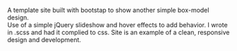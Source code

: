A template site built with bootstap to show another simple box-model design.  
Use of a simple jQuery slideshow and hover effects to add behavior.
I wrote in .scss and had it complied to css.
Site is an example of a clean, responsive design and development.
